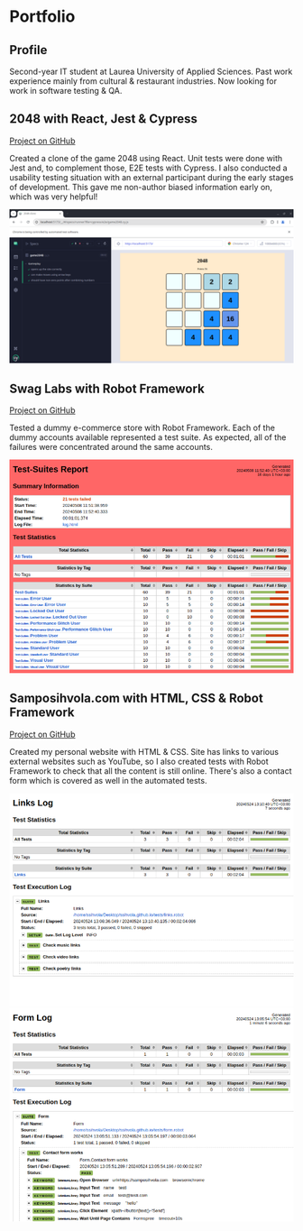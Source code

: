 # Portfolio

## Profile

Second-year IT student at Laurea University of Applied Sciences. Past work experience mainly from cultural & restaurant industries. Now looking for work in software testing & QA.

## 2048 with React, Jest & Cypress
[Project on GitHub](https://github.com/ssihvola/2048)

Created a clone of the game 2048 using React. Unit tests were done with Jest and, to complement those, E2E tests with Cypress. I also conducted a usability testing situation with an external participant during the early stages of development. This gave me non-author biased information early on, which was very helpful!

![Testing 2048 with Cypress](/assets/img/2048-e2e-testcases.png)

## Swag Labs with Robot Framework
[Project on GitHub](https://github.com/ssihvola/swaglabs-with-robotframework)

Tested a dummy e-commerce store with Robot Framework. Each of the dummy accounts available represented a test suite. As expected, all of the failures were concentrated around the same accounts.

![Swag Labs test results](/assets/img/swaglabs.png)

## Samposihvola.com with HTML, CSS & Robot Framework
[Project on GitHub](https://github.com/ssihvola/ssihvola.github.io)

Created my personal website with HTML & CSS. Site has links to various external websites such as YouTube, so I also created tests with Robot Framework to check that all the content is still online. There's also a contact form which is covered as well in the automated tests.

![Test results: links](/assets/img/links.png)
![Test results: contact form](/assets/img/form.png)

